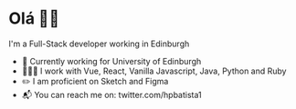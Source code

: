 # Olá 👋🏾

I'm a Full-Stack developer working in Edinburgh

- 🏫  Currently working for University of Edinburgh
- 👨🏾‍💻  I work with Vue, React, Vanilla Javascript, Java, Python and Ruby
- ✏️  I am proficient on Sketch and Figma 
- 📬  You can reach me on: twitter.com/hpbatista1
